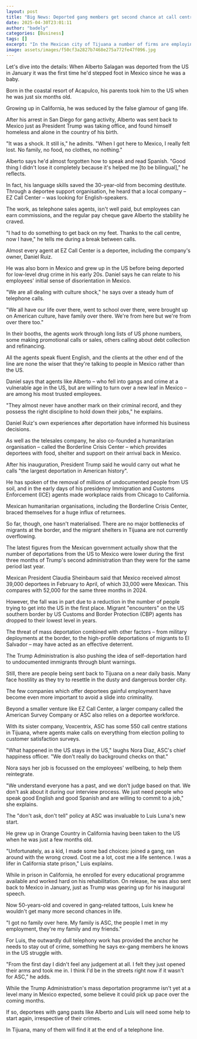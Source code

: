 ```yaml
---
layout: post
title: "Big News: Deported gang members get second chance at call centre"
date: 2025-04-30T23:01:11
author: "badely"
categories: [Business]
tags: []
excerpt: "In the Mexican city of Tijuana a number of firms are employing people who were removed from the US."
image: assets/images/f50cf3a2827b7468e275a772fe47f096.jpg
---
```


Let's dive into the details: When Alberto Salagan was deported from the US in January it was the first time he'd stepped foot in Mexico since he was a baby.

Born in the coastal resort of Acapulco, his parents took him to the US when he was just six months old.

Growing up in California, he was seduced by the false glamour of gang life.

After his arrest in San Diego for gang activity, Alberto was sent back to Mexico just as President Trump was taking office, and found himself homeless and alone in the country of his birth.

"It was a shock. It still is," he admits. "When I got here to Mexico, I really felt lost. No family, no food, no clothes, no nothing."

Alberto says he'd almost forgotten how to speak and read Spanish. "Good thing I didn't lose it completely because it's helped me [to be bilingual]," he reflects.

In fact, his language skills saved the 30-year-old from becoming destitute. Through a deportee support organisation, he heard that a local company – EZ Call Center – was looking for English-speakers.

The work, as telephone sales agents, isn't well paid, but employees can earn commissions, and the regular pay cheque gave Alberto the stability he craved.

"I had to do something to get back on my feet. Thanks to the call centre, now I have," he tells me during a break between calls.

Almost every agent at EZ Call Center is a deportee, including the company's owner, Daniel Ruiz.

He was also born in Mexico and grew up in the US before being deported for low-level drug crime in his early 20s. Daniel says he can relate to his employees' initial sense of disorientation in Mexico.

"We are all dealing with culture shock," he says over a steady hum of telephone calls.

"We all have our life over there, went to school over there, were brought up on American culture, have family over there. We're from here but we're from over there too."

In their booths, the agents work through long lists of US phone numbers, some making promotional calls or sales, others calling about debt collection and refinancing.

All the agents speak fluent English, and the clients at the other end of the line are none the wiser that they're talking to people in Mexico rather than the US.

Daniel says that agents like Alberto – who fell into gangs and crime at a vulnerable age in the US, but are willing to turn over a new leaf in Mexico – are among his most trusted employees.

"They almost never have another mark on their criminal record, and they possess the right discipline to hold down their jobs," he explains.

Daniel Ruiz's own experiences after deportation have informed his business decisions.

As well as the telesales company, he also co-founded a humanitarian organisation – called the Borderline Crisis Center – which provides deportees with food, shelter and support on their arrival back in Mexico.

After his inauguration, President Trump said he would carry out what he calls "the largest deportation in American history".

He has spoken of the removal of millions of undocumented people from US soil, and in the early days of his presidency Immigration and Customs Enforcement (ICE) agents made workplace raids from Chicago to California.

Mexican humanitarian organisations, including the Borderline Crisis Center, braced themselves for a huge influx of returnees.

So far, though, one hasn't materialised. There are no major bottlenecks of migrants at the border, and the migrant shelters in Tijuana are not currently overflowing. 

The latest figures from the Mexican government actually show that the number of deportations from the US to Mexico were lower during the first three months of Trump's second administration than they were for the same period last year. 

Mexican President Claudia Sheinbaum said that Mexico received almost 39,000 deportees in February to April, of which 33,000 were Mexican. This compares with 52,000 for the same three months in 2024.

However, the fall was in part due to a reduction in the number of people trying to get into the US in the first place. Migrant "encounters" on the US southern border by US Customs and Border Protection (CBP) agents has dropped to their lowest level in years.

The threat of mass deportation combined with other factors – from military deployments at the border, to the high-profile deportations of migrants to El Salvador – may have acted as an effective deterrent.

The Trump Administration is also pushing the idea of self-deportation hard to undocumented immigrants through blunt warnings.

Still, there are people being sent back to Tijuana on a near daily basis. Many face hostility as they try to resettle in the dusty and dangerous border city.

The few companies which offer deportees gainful employment have become even more important to avoid a slide into criminality.

Beyond a smaller venture like EZ Call Center, a larger company called the American Survey Company or ASC also relies on a deportee workforce. 

With its sister company, Voxcentrix, ASC has some 550 call centre stations in Tijuana, where agents make calls on everything from election polling to customer satisfaction surveys.

"What happened in the US stays in the US," laughs Nora Diaz, ASC's chief happiness officer. "We don't really do background checks on that."

Nora says her job is focussed on the employees' wellbeing, to help them reintegrate.

"We understand everyone has a past, and we don't judge based on that. We don't ask about it during our interview process. We just need people who speak good English and good Spanish and are willing to commit to a job," she explains.

The "don't ask, don't tell" policy at ASC was invaluable to Luis Luna's new start.

He grew up in Orange Country in California having been taken to the US when he was just a few months old.

"Unfortunately, as a kid, I made some bad choices: joined a gang, ran around with the wrong crowd. Cost me a lot, cost me a life sentence. I was a lifer in California state prison," Luis explains.

While in prison in California, he enrolled for every educational programme available and worked hard on his rehabilitation. On release, he was also sent back to Mexico in January, just as Trump was gearing up for his inaugural speech.

Now 50-years-old and covered in gang-related tattoos, Luis knew he wouldn't get many more second chances in life.

"I got no family over here. My family is ASC, the people I met in my employment, they're my family and my friends."

For Luis, the outwardly dull telephony work has provided the anchor he needs to stay out of crime, something he says ex-gang members he knows in the US struggle with.

"From the first day I didn't feel any judgement at all. I felt they just opened their arms and took me in. I think I'd be in the streets right now if it wasn't for ASC," he adds.

While the Trump Administration's mass deportation programme isn't yet at a level many in Mexico expected, some believe it could pick up pace over the coming months.

If so, deportees with gang pasts like Alberto and Luis will need some help to start again, irrespective of their crimes.

In Tijuana, many of them will find it at the end of a telephone line.

